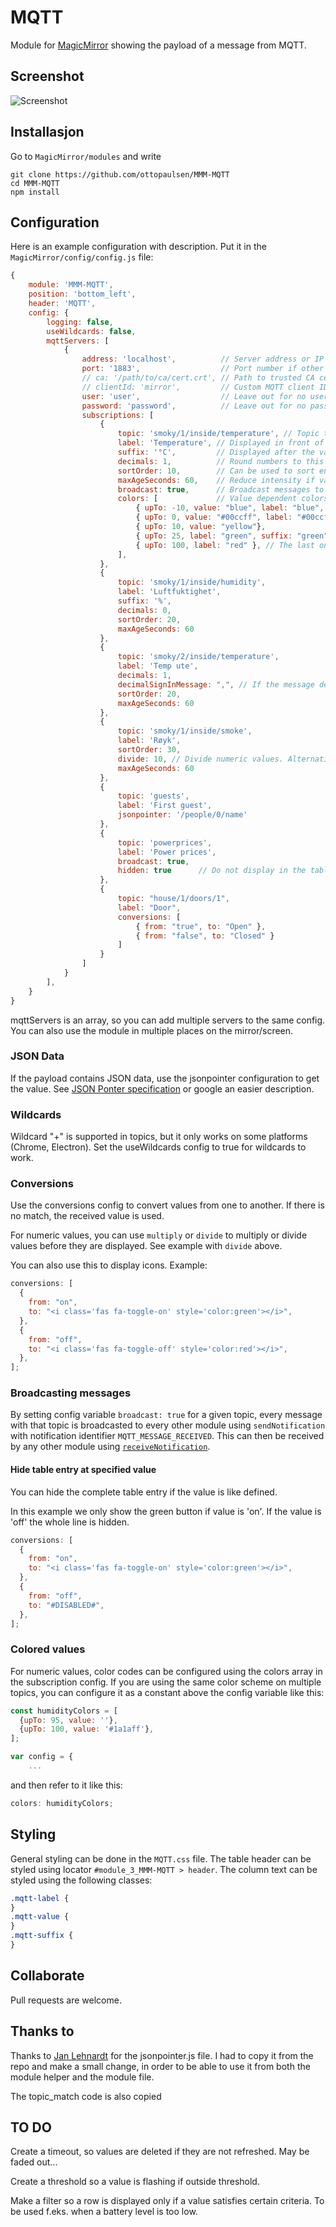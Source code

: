 # MQTT

Module for [MagicMirror](https://github.com/MichMich/MagicMirror/) showing the payload of a message from MQTT.

## Screenshot

![Screenshot](doc/MQTT.png)

## Installasjon

Go to `MagicMirror/modules` and write

    git clone https://github.com/ottopaulsen/MMM-MQTT
    cd MMM-MQTT
    npm install

## Configuration

Here is an example configuration with description. Put it in the `MagicMirror/config/config.js` file:

```javascript
{
    module: 'MMM-MQTT',
    position: 'bottom_left',
    header: 'MQTT',
    config: {
        logging: false,
        useWildcards: false,
        mqttServers: [
            {
                address: 'localhost',          // Server address or IP address
                port: '1883',                  // Port number if other than default
                // ca: '/path/to/ca/cert.crt', // Path to trusted CA certificate file (optional)
                // clientId: 'mirror',         // Custom MQTT client ID (optional)
                user: 'user',                  // Leave out for no user
                password: 'password',          // Leave out for no password
                subscriptions: [
                    {
                        topic: 'smoky/1/inside/temperature', // Topic to look for
                        label: 'Temperature', // Displayed in front of value
                        suffix: '°C',         // Displayed after the value
                        decimals: 1,          // Round numbers to this number of decimals
                        sortOrder: 10,        // Can be used to sort entries in the same table
                        maxAgeSeconds: 60,    // Reduce intensity if value is older
                        broadcast: true,      // Broadcast messages to other modules
                        colors: [             // Value dependent colors
                            { upTo: -10, value: "blue", label: "blue", suffix: "blue" },
                            { upTo: 0, value: "#00ccff", label: "#00ccff", suffix: "#00ccff" },
                            { upTo: 10, value: "yellow"},
                            { upTo: 25, label: "green", suffix: "green" },
                            { upTo: 100, label: "red" }, // The last one is used for higher values too
                        ],
                    },
                    {
                        topic: 'smoky/1/inside/humidity',
                        label: 'Luftfuktighet',
                        suffix: '%',
                        decimals: 0,
                        sortOrder: 20,
                        maxAgeSeconds: 60 
                    },
                    {
                        topic: 'smoky/2/inside/temperature',
                        label: 'Temp ute',
                        decimals: 1,
                        decimalSignInMessage: ",", // If the message decimal point is not "."
                        sortOrder: 20,
                        maxAgeSeconds: 60
                    },
                    {
                        topic: 'smoky/1/inside/smoke',
                        label: 'Røyk',
                        sortOrder: 30,
                        divide: 10, // Divide numeric values. Alternatively use `multiply`.
                        maxAgeSeconds: 60
                    },
                    {
                        topic: 'guests',
                        label: 'First guest',
                        jsonpointer: '/people/0/name'
                    },
                    {
                        topic: 'powerprices',
                        label: 'Power prices',
                        broadcast: true,
                        hidden: true      // Do not display in the table
                    },
                    {
                        topic: "house/1/doors/1",
                        label: "Door",
                        conversions: [
                            { from: "true", to: "Open" },
                            { from: "false", to: "Closed" }
                        ]
                    }
                ]
            }
        ],
    }
}
```

mqttServers is an array, so you can add multiple servers to the same config. You can also use the module in multiple places on the mirror/screen.

### JSON Data

If the payload contains JSON data, use the jsonpointer configuration to get the value. See [JSON Ponter specification](https://tools.ietf.org/html/rfc6901) or google an easier description.

### Wildcards

Wildcard "+" is supported in topics, but it only works on some platforms (Chrome, Electron). Set the useWildcards config to true for wildcards to work.

### Conversions

Use the conversions config to convert values from one to another. If there is no match, the received value is used.

For numeric values, you can use `multiply` or `divide` to multiply or divide values before they are displayed. See example with `divide` above.

You can also use this to display icons. Example:

```javascript
conversions: [
  {
    from: "on",
    to: "<i class='fas fa-toggle-on' style='color:green'></i>",
  },
  {
    from: "off",
    to: "<i class='fas fa-toggle-off' style='color:red'></i>",
  },
];
```

### Broadcasting messages

By setting config variable `broadcast: true` for a given topic, every message with that topic is broadcasted to every other module using `sendNotification` with notification identifier `MQTT_MESSAGE_RECEIVED`. This can then be received by any other module using [`receiveNotification`](https://docs.magicmirror.builders/development/core-module-file.html#notificationreceived-notification-payload-sender).

#### Hide table entry at specified value

You can hide the complete table entry if the value is like defined.

In this example we only show the green button if value is 'on'.
If the value is 'off' the whole line is hidden.

```javascript
conversions: [
  {
    from: "on",
    to: "<i class='fas fa-toggle-on' style='color:green'></i>",
  },
  {
    from: "off",
    to: "#DISABLED#",
  },
];
```

### Colored values

For numeric values, color codes can be configured using the colors array in the subscription config.
If you are using the same color scheme on multiple topics, you can configure it as a constant above the config variable like this:

```javascript
const humidityColors = [
  {upTo: 95, value: ''},
  {upTo: 100, value: '#1a1aff'},
];

var config = {
    ...
```

and then refer to it like this:

```javascript
colors: humidityColors;
```

## Styling

General styling can be done in the `MQTT.css` file. The table header can be styled using locator `#module_3_MMM-MQTT > header`. The column text can be styled using the following classes:

```css
.mqtt-label {
}
.mqtt-value {
}
.mqtt-suffix {
}
```

## Collaborate

Pull requests are welcome.

## Thanks to

Thanks to [Jan Lehnardt](https://github.com/janl/node-jsonpointer) for the jsonpointer.js file. I had to copy it from the repo and make a small change, in order to be able to use it from both the module helper and the module file.

The topic_match code is also copied

## TO DO

Create a timeout, so values are deleted if they are not refreshed. May be faded out...

Create a threshold so a value is flashing if outside threshold.

Make a filter so a row is displayed only if a value satisfies certain criteria. To be used f.eks. when a battery level is too low.
